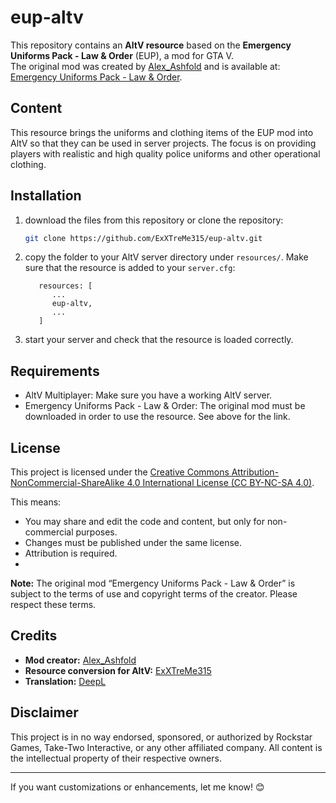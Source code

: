 # eup-altv

This repository contains an **AltV resource** based on the **Emergency Uniforms Pack - Law & Order** (EUP), a mod for GTA V.  
The original mod was created by [Alex_Ashfold](https://www.lcpdfr.com/profile/2178-alex_ashfold/) and is available at:  
[Emergency Uniforms Pack - Law & Order](https://www.lcpdfr.com/downloads/gta5mods/character/8151-emergency-uniforms-pack-law-order/).

## Content
This resource brings the uniforms and clothing items of the EUP mod into AltV so that they can be used in server projects. The focus is on providing players with realistic and high quality police uniforms and other operational clothing.

## Installation
1. download the files from this repository or clone the repository:
   ```bash
   git clone https://github.com/ExXTreMe315/eup-altv.git
   ```

2. copy the folder to your AltV server directory under `resources/`.
Make sure that the resource is added to your `server.cfg`:


   ```text
      resources: [
         ...
         eup-altv,
         ...
      ]
   ```

4. start your server and check that the resource is loaded correctly.

## Requirements
- AltV Multiplayer: Make sure you have a working AltV server.
- Emergency Uniforms Pack - Law & Order: The original mod must be downloaded in order to use the resource. See above for the link.

## License
This project is licensed under the [Creative Commons Attribution-NonCommercial-ShareAlike 4.0 International License (CC BY-NC-SA 4.0)](https://creativecommons.org/licenses/by-nc-sa/4.0/).

This means:

- You may share and edit the code and content, but only for non-commercial purposes.
- Changes must be published under the same license.
- Attribution is required.
- 
**Note:** The original mod “Emergency Uniforms Pack - Law & Order” is subject to the terms of use and copyright terms of the creator. Please respect these terms.

## Credits
- **Mod creator:** [Alex_Ashfold](https://www.lcpdfr.com/profile/218345-alex_ashfold/)
- **Resource conversion for AltV:** [ExXTreMe315](https://github.com/ExXTreMe315/)
- **Translation:** [DeepL](https://www.deepl.com/)

## Disclaimer

This project is in no way endorsed, sponsored, or authorized by Rockstar Games, Take-Two Interactive, or any other affiliated company. All content is the intellectual property of their respective owners.

---
If you want customizations or enhancements, let me know! 😊
